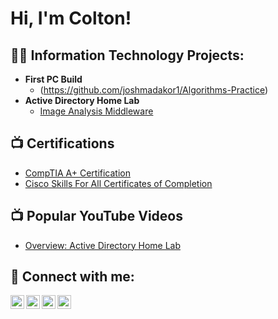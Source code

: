 <h1>Hi, I'm Colton! </h1>

<h2>👨‍💻 Information Technology Projects:</h2>

- <b> First PC Build </b>
  - (https://github.com/joshmadakor1/Algorithms-Practice)
- <b> Active Directory Home Lab </b>
  - [Image Analysis Middleware](https://github.com/joshmadakor1/4chan-Image-Analysis-Middleware-C964) <b><i></b></i>
 
<h2>📺 Certifications </h2>

- [CompTIA A+ Certification](https://www.youtube.com/watch?v=a83ASGn_V_s)
- [Cisco Skills For All Certificates of Completion](https://www.youtube.com/watch?v=a83ASGn_V_s)

<h2>📺 Popular YouTube Videos</h2>

- [Overview: Active Directory Home Lab](https://www.youtube.com/watch?v=a83ASGn_V_s)

<h2> 🤳 Connect with me:</h2>

[<img align="left" alt="JoshMadakor | YouTube" width="22px" src="https://cdn.jsdelivr.net/npm/simple-icons@v3/icons/youtube.svg" />][youtube]
[<img align="left" alt="JoshMadakor | Twitter" width="22px" src="https://cdn.jsdelivr.net/npm/simple-icons@v3/icons/twitter.svg" />][twitter]
[<img align="left" alt="JoshMadakor | LinkedIn" width="22px" src="https://cdn.jsdelivr.net/npm/simple-icons@v3/icons/linkedin.svg" />][linkedin]
[<img align="left" alt="JoshMadakor | Instagram" width="22px" src="https://cdn.jsdelivr.net/npm/simple-icons@v3/icons/instagram.svg" />][instagram]

[twitter]: https://twitter.com/joshmadakor
[youtube]: https://www.youtube.com/c/joshmadakor
[instagram]: https://www.instagram.com/joshmadakor/
[linkedin]: https://linkedin.com/in/joshmadakor

<!--
**joshmadakor1/joshmadakor1** is a ✨ _special_ ✨ repository because its `README.md` (this file) appears on your GitHub profile.

Here are some ideas to get you started:

- 🔭 I’m currently working on ...
- 🌱 I’m currently learning ...
- 👯 I’m looking to collaborate on ...
- 🤔 I’m looking for help with ...
- 💬 Ask me about ...
- 📫 How to reach me: ...
- 😄 Pronouns: ...
- ⚡ Fun fact: ...
-->
